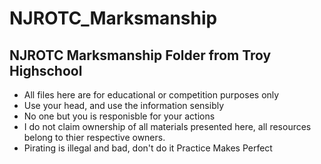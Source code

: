 # NJROTC_Marksmanship
NJROTC Marksmanship Folder from Troy Highschool
-----------------------------------------------------------
- All files here are for educational or competition purposes only
- Use your head, and use the information sensibly
- No one but you is responisble for your actions
- I do not claim ownership of all materials presented here, all resources belong to thier respective owners.
- Pirating is illegal and bad, don't do it
Practice Makes Perfect
